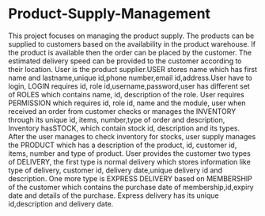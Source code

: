 # Product-Supply-Management
This project focuses on managing the product supply. The products can be supplied to customers based on the availability in the product warehouse. If the product is available then the order can be placed by the customer. The estimated delivery speed can be provided to the customer according to their location.
User is the product supplier.USER stores name which has first name and lastname,unique id,phone number,email id,address.User have to login, LOGIN requires id, role id,username,password,user has different set of ROLES which contains name, id, description of the role.
User requires PERMISSION which requires id, role id, name and the module, user when received an order from customer checks or manages the INVENTORY through its unique id, items, number,type of order and description, Inventory hasSTOCK, which contain stock id, description and its types.
After the user manages to check inventory for stocks, user supply manages the PRODUCT which has a description of the product, id, customer id, items, number and type of product.
User provides the customer two types of DELIVERY, the first type is normal delivery which stores information like type of delivery, customer id, delivery date,unique delivery id and description.
One more type is EXPRESS DELIVERY based on MEMBERSHIP of the customer which contains the purchase date of membership,id,expiry date and details of the purchase.
Express delivery has its unique id,description and delivery date.

